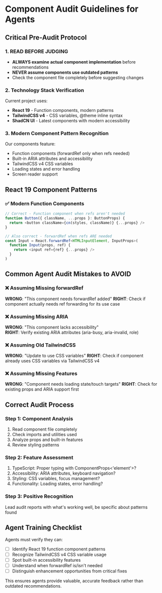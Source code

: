 # Component Audit Guidelines for Agents

## Critical Pre-Audit Protocol

### 1. READ BEFORE JUDGING

- **ALWAYS examine actual component implementation** before recommendations
- **NEVER assume components use outdated patterns**
- Check the component file completely before suggesting changes

### 2. Technology Stack Verification

Current project uses:

- **React 19** - Function components, modern patterns
- **TailwindCSS v4** - CSS variables, @theme inline syntax
- **ShadCN UI** - Latest components with modern accessibility

### 3. Modern Component Pattern Recognition

Our components feature:

- Function components (forwardRef only when refs needed)
- Built-in ARIA attributes and accessibility
- TailwindCSS v4 CSS variables
- Loading states and error handling
- Screen reader support

## React 19 Component Patterns

### ✅ Modern Function Components

```typescript
// Correct - Function component when refs aren't needed
function Button({ className, ...props }: ButtonProps) {
  return <button className={cn(styles, className)} {...props} />
}

// Also correct - forwardRef when refs ARE needed
const Input = React.forwardRef<HTMLInputElement, InputProps>(
  function Input(props, ref) {
    return <input ref={ref} {...props} />
  }
)
```

## Common Agent Audit Mistakes to AVOID

### ❌ Assuming Missing forwardRef

**WRONG**: "This component needs forwardRef added"
**RIGHT**: Check if component actually needs ref forwarding for its use case

### ❌ Assuming Missing ARIA

**WRONG**: "This component lacks accessibility"  
**RIGHT**: Verify existing ARIA attributes (aria-busy, aria-invalid, role)

### ❌ Assuming Old TailwindCSS

**WRONG**: "Update to use CSS variables"
**RIGHT**: Check if component already uses CSS variables via TailwindCSS v4

### ❌ Assuming Missing Features

**WRONG**: "Component needs loading state/touch targets"
**RIGHT**: Check for existing props and ARIA support first

## Correct Audit Process

### Step 1: Component Analysis

1. Read component file completely
2. Check imports and utilities used
3. Analyze props and built-in features
4. Review styling patterns

### Step 2: Feature Assessment

1. TypeScript: Proper typing with ComponentProps<'element'>?
2. Accessibility: ARIA attributes, keyboard navigation?
3. Styling: CSS variables, focus management?
4. Functionality: Loading states, error handling?

### Step 3: Positive Recognition

Lead audit reports with what's working well, be specific about patterns found

## Agent Training Checklist

Agents must verify they can:

- [ ] Identify React 19 function component patterns
- [ ] Recognize TailwindCSS v4 CSS variable usage
- [ ] Spot built-in accessibility features
- [ ] Understand when forwardRef is/isn't needed
- [ ] Distinguish enhancement opportunities from critical fixes

This ensures agents provide valuable, accurate feedback rather than outdated recommendations.
